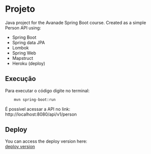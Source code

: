 # Projeto

Java project for the Avanade Spring Boot course. Created as a simple Person API using:

* Spring Boot
* Spring data JPA
* Lombok
* Spring Web
* Mapstruct
* Heroku (deploy)

## Execução

Para executar o código digite no terminal:

```bash
    mvn spring-boot:run
```

É possível acessar a API no link:  
http://localhost:8080/api/v1/person

## Deploy

You can access the deploy version here:  
[deploy version](https://peopleapi--dio.herokuapp.com/)
